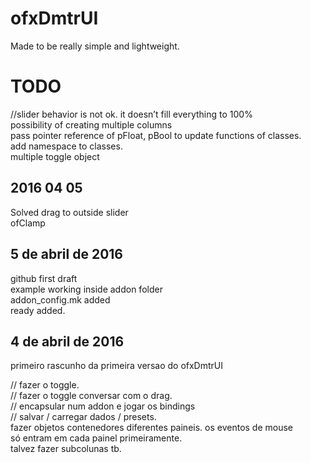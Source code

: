 # ofxDmtrUI

Made to be really simple and lightweight.

# TODO
//slider behavior is not ok. it doesn’t fill everything to 100%  
possibility of creating multiple columns  
pass pointer reference of pFloat, pBool to update functions of classes.  
add namespace to classes.  
multiple toggle object  

## 2016 04 05  
Solved drag to outside slider  
ofClamp  

## 5 de abril de 2016  
github first draft  
example working inside addon folder  
addon_config.mk added  
ready added.  

## 4 de abril de 2016  
primeiro rascunho da primeira versao do ofxDmtrUI  
  
// fazer o toggle.  
// fazer o toggle conversar com o drag.  
// encapsular num addon e jogar os bindings  
// salvar / carregar dados / presets.  
fazer objetos contenedores diferentes paineis. os eventos de mouse  
só entram em cada painel primeiramente.  
talvez fazer subcolunas tb.  